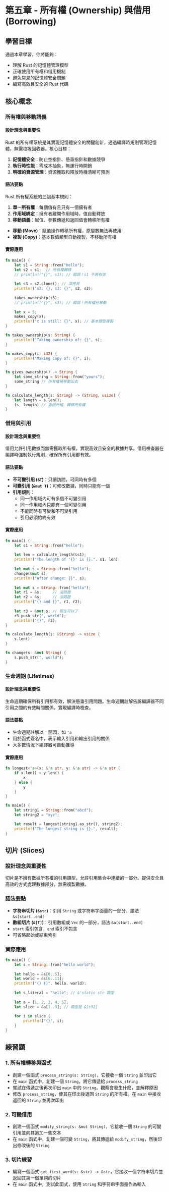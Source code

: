 # 第五章 - 所有權 (Ownership) 與借用 (Borrowing)

## 學習目標

通過本章學習，你將能夠：
- 理解 Rust 的記憶體管理模型
- 正確使用所有權和借用機制
- 避免常見的記憶體安全問題
- 編寫高效且安全的 Rust 代碼

## 核心概念

### 所有權與移動語義

#### 設計理念與重要性

Rust 的所有權系統是其實現記憶體安全的關鍵創新，通過編譯時規則管理記憶體，無需垃圾回收器。核心目標：

1. **記憶體安全**：防止空指針、懸垂指針和數據競爭
2. **執行時性能**：零成本抽象，無運行時開銷
3. **明確的資源管理**：資源獲取和釋放時機清晰可預測

#### 語法要點

Rust 所有權系統的三個基本規則：
1. **單一所有權**：每個值有且只有一個擁有者
2. **作用域綁定**：擁有者離開作用域時，值自動釋放
3. **移動語義**：賦值、參數傳遞和返回值會轉移所有權

- **移動 (Move)**：賦值操作轉移所有權，原變數無法再使用
- **複製 (Copy)**：基本數值類型自動複製，不移動所有權

#### 實際應用

```rust
fn main() {
    let s1 = String::from("hello");
    let s2 = s1;  // 所有權轉移
    // println!("{}", s1); // 錯誤！s1 不再有效
    
    let s3 = s2.clone(); // 深拷貝
    println!("s2: {}, s3: {}", s2, s3);
    
    takes_ownership(s3);
    // println!("{}", s3); // 錯誤！所有權已移動
    
    let x = 5;
    makes_copy(x);
    println!("x is still: {}", x); // 基本類型複製
}

fn takes_ownership(s: String) {
    println!("Taking ownership of: {}", s);
}

fn makes_copy(i: i32) {
    println!("Making copy of: {}", i);
}

fn gives_ownership() -> String {
    let some_string = String::from("yours");
    some_string // 所有權被移動出去
}

fn calculate_length(s: String) -> (String, usize) {
    let length = s.len();
    (s, length) // 返回元組，轉移所有權
}
```

### 借用與引用

#### 設計理念與重要性

借用允許引用數據而無需獲取所有權，實現高效且安全的數據共享。借用檢查器在編譯時強制執行規則，確保所有引用都有效。

#### 語法要點

- **不可變引用 (`&T`)**：只讀訪問，可同時有多個
- **可變引用 (`&mut T`)**：可修改數據，同時只能有一個
- **引用規則**：
  - 同一作用域內可有多個不可變引用
  - 同一作用域內只能有一個可變引用
  - 不能同時有可變和不可變引用
  - 引用必須始終有效

#### 實際應用

```rust
fn main() {
    let s1 = String::from("hello");
    
    let len = calculate_length(&s1);
    println!("The length of '{}' is {}.", s1, len);
    
    let mut s = String::from("hello");
    change(&mut s);
    println!("After change: {}", s);
    
    let mut s = String::from("hello");
    let r1 = &s;     // 沒問題
    let r2 = &s;     // 沒問題
    println!("{} and {}", r1, r2);
    
    let r3 = &mut s; // 現在可以了
    r3.push_str(", world");
    println!("{}", r3);
}

fn calculate_length(s: &String) -> usize {
    s.len()
}

fn change(s: &mut String) {
    s.push_str(", world");
}
```

### 生命週期 (Lifetimes)

#### 設計理念與重要性

生命週期確保所有引用都有效，解決懸垂引用問題。生命週期註解告訴編譯器不同引用之間的有效時間關係，實現編譯時檢查。

#### 語法要點

- 生命週期註解以 `'` 開頭，如 `'a`
- 用於函式簽名中，表示輸入引用和輸出引用的關係
- 大多數情況下編譯器可自動推導

#### 實際應用

```rust
fn longest<'a>(x: &'a str, y: &'a str) -> &'a str {
    if x.len() > y.len() {
        x
    } else {
        y
    }
}

fn main() {
    let string1 = String::from("abcd");
    let string2 = "xyz";

    let result = longest(string1.as_str(), string2);
    println!("The longest string is {}.", result);
}
```

## 切片 (Slices)

### 設計理念與重要性

切片是不擁有數據所有權的引用類型，允許引用集合中連續的一部分。提供安全且高效的方式處理數據部分，無需複製數據。

### 語法要點

- **字符串切片 (`&str`)**：引用 `String` 或字符串字面量的一部分，語法 `&s[start..end]`
- **數組切片 (`&[T]`)**：引用數組或 `Vec` 的一部分，語法 `&a[start..end]`
- `start` 索引包含，`end` 索引不包含
- 可省略起始或結束索引

### 實際應用

```rust
fn main() {
    let s = String::from("hello world");
    
    let hello = &s[0..5];
    let world = &s[6..11];
    println!("{} {}", hello, world);
    
    let s_literal = "hello"; // &'static str 類型
    
    let a = [1, 2, 3, 4, 5];
    let slice = &a[1..3]; // 類型是 &[i32]
    
    for i in slice {
        println!("{}", i);
    }
}
```

## 練習題

### 1. 所有權轉移與函式
- 創建一個函式 `process_string(s: String)`，它接收一個 `String` 並印出它
- 在 `main` 函式中，創建一個 `String`，將它傳遞給 `process_string`
- 嘗試在傳遞之後再次印出 `main` 中的 `String`。觀察會發生什麼，並解釋原因
- 修改 `process_string`，使其在印出後返回 `String` 的所有權。在 `main` 中接收返回的 `String` 並再次印出

### 2. 可變借用
- 創建一個函式 `modify_string(s: &mut String)`，它接收一個 `String` 的可變引用並向其追加一些文本
- 在 `main` 函式中，創建一個可變 `String`，將其傳遞給 `modify_string`，然後印出修改後的 `String`

### 3. 切片練習
- 編寫一個函式 `get_first_word(s: &str) -> &str`，它接收一個字符串切片並返回其第一個單詞的切片
- 在 `main` 函式中，測試此函式，使用 `String` 和字符串字面量作為輸入

